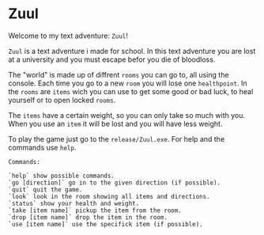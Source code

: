Zuul
====

Welcome to my text adventure: `Zuul`!

`Zuul` is a text adventure i made for school. In this text adventure you are lost at a university and you must escape befor you die of bloodloss.

The "world" is made up of diffrent `rooms` you can go to, all using the console. Each time you go to a new `room` you will lose one `healthpoint`. In the `rooms` are `items` wich you can use to get some good or bad luck, to heal yourself or to open locked `rooms`.

The `items` have a certain weight, so you can only take so much with you. When you use an `item` it will be lost and you will have less weight.

To play the game just go to the `release/Zuul.exe`. For help and the commands use `help`.

`Commands:`
	
	`help` show possible commands.
	`go [direction]` go in to the given direction (if possible).
	`quit` quit the game.
	`look` look in the room showing all items and directions.
	`status` show your health and weight.
	`take [item name]` pickup the item from the room.
	`drop [item name]` drop the item in the room.
	`use [item name]` use the specifick item (if possible).